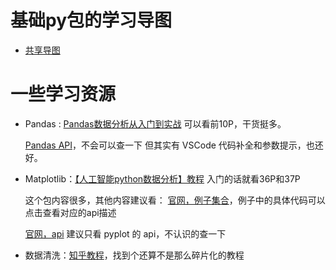 # 基础py包的学习导图
- [共享导图](https://www.edrawsoft.cn/viewer/public/s/1acda734620970)


# 一些学习资源
- Pandas : [Pandas数据分析从入门到实战](https://www.bilibili.com/video/BV1UJ411A7Fs) 可以看前10P，干货挺多。

  [Pandas API](https://www.osgeo.cn/pandas/reference/frame.html)，不会可以查一下
  但其实有 VSCode 代码补全和参数提示，也还好。
- Matplotlib：[【人工智能python数据分析】教程](https://www.bilibili.com/video/BV1ka411D7ti?p=36) 入门的话就看36P和37P

  这个包内容很多，其他内容建议看：
  [官网，例子集合](https://matplotlib.org/stable/gallery/lines_bars_and_markers/index.html)，例子中的具体代码可以点击查看对应的api描述

  [官网，api](https://matplotlib.org/stable/api/pyplot_summary.html) 建议只看 pyplot 的 api，不认识的查一下
- 数据清洗：[知乎教程](https://zhuanlan.zhihu.com/p/320608813)，找到个还算不是那么碎片化的教程
